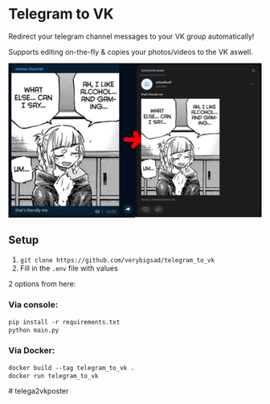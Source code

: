 # Telegram to VK
Redirect your telegram channel messages to your VK group automatically!

Supports editing on-the-fly & copies your photos/videos to the VK aswell.

![example of the forward functionality](/example.png)

## Setup
1. `git clone https://github.com/verybigsad/telegram_to_vk` 
2. Fill in the `.env` file with values

2 options from here:

### Via console:
```
pip install -r requirements.txt
python main.py
```

### Via Docker:
```
docker build --tag telegram_to_vk . 
docker run telegram_to_vk
```
#   t e l e g a 2 v k p o s t e r 
 
 